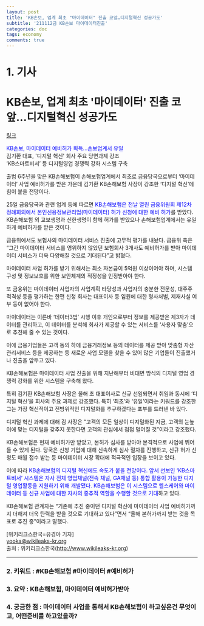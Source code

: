 ```yaml
---
layout: post
title: 'KB손보, 업계 최초 "마이데이터" 진출 코앞…디지털혁신 성공가도'
subtitle: '211112금 KB손보 마이데이터진출'
categories: doc
tags: economy
comments: true
---
```


# 1. 기사
KB손보, 업계 최초 '마이데이터' 진출 코앞…디지털혁신 성공가도
==========
[링크](https://www.wikileaks-kr.org/news/articleView.html?idxno=110070)

<span style="color:blue">KB손보, 마이데이터 예비허가 획득...손보업계서 유일</span>   
김기환 대표, '디지털 혁신' 회사 주요 당면과제 강조   
‘KB스마트비서’ 등 디지털영업 경쟁력 강화 시스템 구축   

출범 6주년을 맞은 KB손해보험이 손해보험업계에서 최초로 금융당국으로부터 ‘마이데이터’ 사업 예비허가를 받은 가운데 김기환 KB손해보험 사장이 강조한 ‘디지털 혁신’에 힘이 붙을 전망이다.   

25일 금융당국과 관련 업계 등에 따르면 <span style="color:blue">KB손해보험은 전날 열린 금융위원회 제12차 정례회의에서 본인신용정보관리업(마이데이터) 허가 신청에 대한 예비 허가</span>를 받았다. KB손해보험 외 교보생명과 신한생명이 함께 허가를 받았으나 손해보험업계에서는 유일하게 예비허가를 받은 것이다.   

금융위에서도 보험사의 마이데이터 서비스 진출에 고무적 평가를 내놨다. 금융위 측은 “그간 마이데이터 서비스를 영위하지 않았던 보험회사 3개사도 예비허가를 받아 마이데이터 서비스가 더욱 다양해질 것으로 기대된다”고 밝혔다.   

마이데이터 사업 허가를 받기 위해서는 최소 자본금이 5억원 이상이어야 하며, 시스템 구성 및 정보보호를 위한 보안체계의 적정성을 인정받아야 한다.   

또 금융위는 마이데이터 사업자의 사업계획 타당성과 사업자의 충분한 전문성, 대주주 적격성 등을 평가하는 한편 신청 회사는 대표이사 등 임원에 대한 형사처벌, 제재사실 여부 등이 없어야 한다.   

마이데이터는 이른바 ‘데이터3법’ 시행 이후 개인으로부터 정보를 제공받은 제3자가 데이터를 관리하고, 이 데이터를 분석해 회사가 제공할 수 있는 서비스를 ‘사용자 맞춤’으로 추천해 줄 수 있는 것이다.   

이에 금융기업들은 고객 동의 하에 금융거래정보 등의 데이터를 제공 받아 맞춤형 자산관리서비스 등을 제공하는 등 새로운 사업 모델을 찾을 수 있어 많은 기업들이 진출했거나 진출을 앞두고 있다.   

KB손해보험은 마이데이터 사업 진출을 위해 지난해부터 비대면 방식의 디지털 영업 경쟁력 강화를 위한 시스템을 구축해 왔다.   

특히 김기환 KB손해보험 사장은 올해 초 대표이사로 신규 선임되면서 취임과 동시에 ‘디지털 혁신’을 회사의 주요 과제로 강조했다. 특히 ‘최초’와 ‘유일’이라는 키워드를 강조한 그는 가장 혁신적이고 전방위적인 디지털화를 추구하겠다는 포부를 드러낸 바 있다.   

디지털 혁신 과제에 대해 김 사장은 “고객의 모든 일상이 디지털화된 지금, 고객의 눈높이에 맞는 디지털을 갖추지 못한다면 고객의 관심에서 점점 멀어질 것”이라고 강조했다.   

KB손해보험은 현재 예비허가만 받았고, 본허가 심사를 받아야 본격적으로 사업에 뛰어들 수 있게 된다. 당국은 신청 기업에 대해 신속하게 심사 절차를 진행하고, 신규 허가 신청도 매월 접수 받는 등 마이데이터 시장 확대에 적극적인 입장을 보이고 있다.   

이에 따라 <span style="color:blue">KB손해보험의 디지털 혁신에도 속도가 붙을 전망이다. 앞서 선보인 ‘KB스마트비서’ 시스템은 자사 전체 영업채널(전속 채널, GA채널 등) 통합 활용이 가능한 디지털 영업활동을 지원하기 위해 개발됐다. KB손해보험은 이 시스템으로 헬스케어와 마이데이터 등 신규 사업에 대한 자사의 중추적 역할을 수행할 것으로 기대</span>하고 있다.   

KB손해보험 관계자는 “기존에 추진 중이던 디지털 혁신에 마이데이터 사업 예비허가까지 더해져 더욱 탄력을 받을 것으로 기대하고 있다”면서 “올해 본허가까지 받는 것을 목표로 추진 중”이라고 말했다.   

[위키리크스한국=유경아 기자]   
yooka@wikileaks-kr.org   
출처 : 위키리크스한국(http://www.wikileaks-kr.org)   
* * *

### 2. 키워드 : \#KB손해보험 \#마이데이터 \#예비허가
### 3. 요약 : KB손해보험, 마이데이터 예비허가받아
### 4. 궁금한 점 : 마이데이터 사업을 통해서 KB손해보험이 하고싶은건 무엇이고, 어떤준비를 하고있을까?
